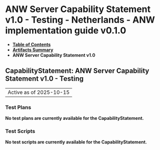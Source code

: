 # ANW Server Capability Statement v1.0 - Testing - Netherlands - ANW implementation guide v0.1.0

* [**Table of Contents**](toc.md)
* [**Artifacts Summary**](artifacts.md)
* **ANW Server Capability Statement v1.0**

## CapabilityStatement: ANW Server Capability Statement v1.0 - Testing 

| |
| :--- |
| Active as of 2025-10-15 |

### Test Plans

**No test plans are currently available for the CapabilityStatement.**

### Test Scripts

**No test scripts are currently available for the CapabilityStatement.**

